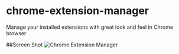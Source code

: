 # chrome-extension-manager
Manage your installed extensions with great look and feel in Chrome browser

##Screen Shot
![Chrome Extension Manager](https://raw.githubusercontent.com/rbrahul/chrome-extension-manager/master/banner1-screen.jpg "Chrome Extension Manager")
